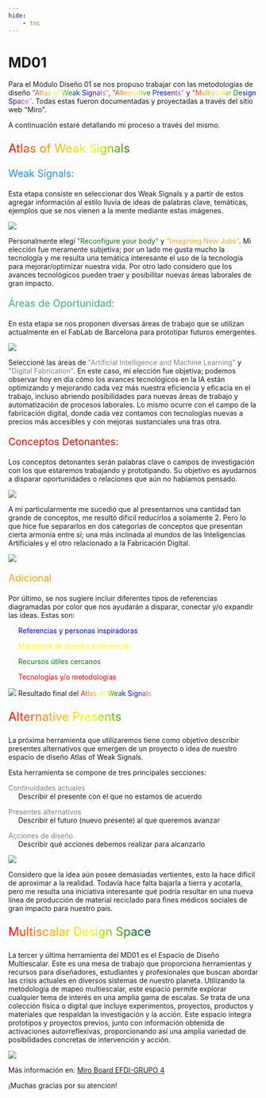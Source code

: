 ```yaml
---
hide:
    - toc
---
```


# MD01

Para el Módulo Diseño 01 se nos propuso trabajar con las metodologías de diseño <span class="rainbow">"Atlas of Weak Signals"</span>, <span class="rainbow">"Alternative Presents"</span> y <span class="rainbow">"Multiscalar Design Space"</span>. Todas estas fueron documentadas y proyectadas a través del sitio web "Miro".

A continuación estaré detallando mi proceso a través del mismo.

<p style="font-size: 24px"; class="rainbow">Atlas of Weak Signals</p>

<p style="font-size: 20px; color: dodgerblue;" >Weak Signals:</p>

Esta etapa consiste en seleccionar dos Weak Signals y a partir de estos agregar información al estilo lluvia de ideas de palabras clave, temáticas, ejemplos que se nos vienen a la mente mediante estas imágenes.

![](../images/MD01/MD01_Foto02.png)

Personalmente elegí <span style="color: green">"Reconfigure your body"</span> y <span style="color: orange">"Imagining New Jobs"</span>. Mi elección fue meramente subjetiva; por un lado me gusta mucho la tecnología y me resulta una temática interesante el uso de la tecnología para mejorar/optimizar nuestra vida. Por otro lado considero que los avances tecnológicos pueden traer y posibilitar nuevas áreas laborales de gran impacto.

<p style="font-size: 20px; color: mediumseagreen;">Áreas de Oportunidad:</p>

En esta etapa se nos proponen diversas áreas de trabajo que se utilizan actualmente en el FabLab de Barcelona para prototipar futuros emergentes.

![](../images/MD01/MD01_Foto03.png)

Seleccioné las áreas de <span style="color: gray">"Artificial Intelligence and Machine Learning"</span> y <span style="color: gray">"Digital Fabrication"</span>. En este caso, mi elección fue objetiva; podemos observar hoy en día cómo los avances tecnológicos en la IA están optimizando y mejorando cada vez más nuestra eficiencia y eficacia en el trabajo, incluso abriendo posibilidades para nuevas áreas de trabajo y automatización de procesos laborales. Lo mismo ocurre con el campo de la fabricación digital, donde cada vez contamos con tecnologías nuevas a precios más accesibles y con mejoras sustanciales una tras otra.

<p style="font-size: 20px; color: red;">Conceptos Detonantes:</p>

Los conceptos detonantes serán palabras clave o campos de investigación con los que estaremos trabajando y prototipando. Su objetivo es ayudarnos a disparar oportunidades o relaciones que aún no habíamos pensado.

![](../images/MD01/MD01_Foto04.png)

A mí particularmente me sucedió que al presentarnos una cantidad tan grande de conceptos, me resultó dificil reducirlos a solamente 2. Pero lo que hice fue separarlos en dos categorias de conceptos que presentan cierta armonía entre sí; una más inclinada al mundos de las Inteligencias Artificiales y el otro relacionado a la Fabricación Digital.

![](../images/MD01/MD01_Foto05.png)

<p style="font-size: 20px; color: orange;">Adicional</p>

Por último, se nos sugiere incluir diferentes tipos de referencias diagramadas por color que nos ayudarán a disparar, conectar y/o expandir las ideas. Estas son:

<span style="margin-left: 20px; color: blue;">Referencias y personas inspiradoras</span>

<span style="margin-left: 20px; color: yellow;">Materiales de nuestra preferencia</span>

<span style="margin-left: 20px; color: green;">Recursos útiles cercanos</span>

<span style="margin-left: 20px; color: red;">Tecnologías y/o metodologías</span>

![](../images/MD01/MD01_Foto06.png)
Resultado final del <span class="rainbow">Atlas of Weak Signals</span>

<p style="font-size: 24px"; class="rainbow">Alternative Presents</p>

La próxima herramienta que utilizaremos tiene como objetivo describir presentes alternativos que emergen de un proyecto o idea de nuestro espacio de diseño Atlas of Weak Signals.

Esta herramienta se compone de tres principales secciones: 

<span style="color: gray">Continuidades actuales</span><br>
<span style="margin-left: 20px;">Describir el presente con el que no estamos de acuerdo

<span style="color: gray">Presentes alternativos</span><br>
<span style="margin-left: 20px;">Describir el futuro (nuevo presente) al que queremos avanzar

<span style="color: gray">Acciones de diseño</span><br>
<span style="margin-left: 20px;">Describir qué acciones debemos realizar para alcanzarlo

![](../images/MD01/MD01_Foto07.png)

Considero que la idea aún posee demasiadas vertientes, esto la hace dificil de aproximar a la realidad. Todavía hace falta bajarla a tierra y acotarla, pero me resulta una iniciativa interesante qué podría resultar en una nueva línea de producción de material reciclado para fines médicos sociales de gran impacto para nuestro país.

<p style="font-size: 24px"; class="rainbow">Multiscalar Design Space</p>

La tercer y última herramienta del MD01 es el Espacio de Diseño Multiescalar. Este es una mesa de trabajo que proporciona herramientas y recursos para diseñadores, estudiantes y profesionales que buscan abordar las crisis actuales en diversos sistemas de nuestro planeta. Utilizando la metodología de mapeo multiescalar, este espacio permite explorar cualquier tema de interés en una amplia gama de escalas. Se trata de una colección física o digital que incluye experimentos, proyectos, productos y materiales que respaldan la investigación y la acción. Este espacio integra prototipos y proyectos previos, junto con información obtenida de activaciones autorreflexivas, proporcionando así una amplia variedad de posibilidades concretas de intervención y acción.

![](../images/MD01/MD01_Foto08.png)

Más información en: [Miro Board EFDI-GRUPO 4](https://miro.com/app/board/uXjVKQD5ciI=/)

¡Muchas gracias por su atención!

<meta charset="UTF-8">
    <meta name="viewport" content="width=device-width, initial-scale=1.0">
    <title>Texto Arcoíris</title>
    <style>
        .rainbow {
            background: linear-gradient(to right, red, orange, yellow, green, blue, indigo, violet);
            color: transparent;
            background-clip: text;
        }
    </style>
